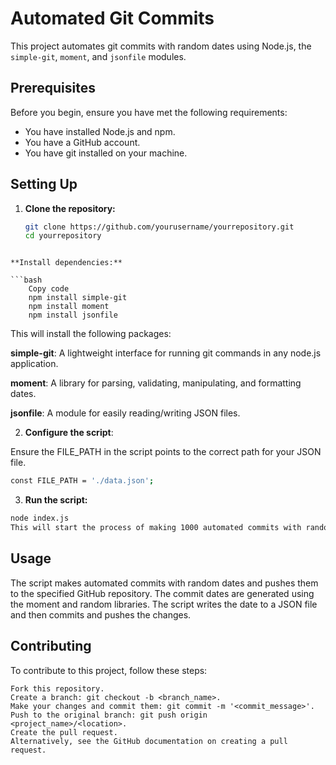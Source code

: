 # Automated Git Commits

This project automates git commits with random dates using Node.js, the `simple-git`, `moment`, and `jsonfile` modules.

## Prerequisites

Before you begin, ensure you have met the following requirements:

- You have installed Node.js and npm.
- You have a GitHub account.
- You have git installed on your machine.

## Setting Up

1. **Clone the repository:**

   ```bash
   git clone https://github.com/yourusername/yourrepository.git
   cd yourrepository
```

**Install dependencies:**

```bash
    Copy code
    npm install simple-git
    npm install moment
    npm install jsonfile

```
This will install the following packages:

**simple-git**: A lightweight interface for running git commands in any node.js application.

**moment**: A library for parsing, validating, manipulating, and formatting dates.

**jsonfile**: A module for easily reading/writing JSON files.


2. **Configure the script**:

Ensure the FILE_PATH in the script points to the correct path for your JSON file.

```bash
const FILE_PATH = './data.json';
```

3. **Run the script:**


```bash
node index.js
This will start the process of making 1000 automated commits with random dates.
```
## Usage
The script makes automated commits with random dates and pushes them to the specified GitHub repository.
The commit dates are generated using the moment and random libraries.
The script writes the date to a JSON file and then commits and pushes the changes.

## Contributing
To contribute to this project, follow these steps:

```
Fork this repository.
Create a branch: git checkout -b <branch_name>.
Make your changes and commit them: git commit -m '<commit_message>'.
Push to the original branch: git push origin <project_name>/<location>.
Create the pull request.
Alternatively, see the GitHub documentation on creating a pull request.
```

